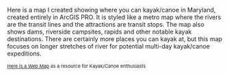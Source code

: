 Here is a map I created showing where you can kayak/canoe in Maryland, created entirely in ArcGIS PRO. It is styled like a metro map where the rivers are the transit lines and the attractions are transit stops. The map also shows dams, riverside campsites, rapids and other notable kayak destinations. There are certainly more places you can kayak at, but this map focuses on longer stretches of river for potential multi-day kayak/canoe expeditions. 

<p style="font-size:11px"> <a href="https://maps.meadhunt.com/portal/apps/mapviewer/index.html?webmap=1c56747e466c4511b0ef534f0a9bfd78"> Here is a Web Map</a> as a resource for Kayak/Canoe enthusiasts </p>
